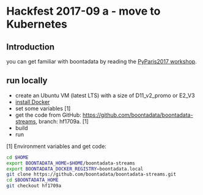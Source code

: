 # Hackfest 2017-09 a - move to Kubernetes

## Introduction

you can get familiar with boontadata by reading the [PyParis2017 workshop](../PyParis2017/README.md).

## run locally

- create an Ubuntu VM (latest LTS) with a size of D11_v2_promo or E2_V3
- [install Docker](InstallDocker.md)
- set some variables [1]
- get the code from GitHub: https://github.com/boontadata/boontadata-streams, branch: hf1709a. [1]
- build
- run

[1] Environment variables and get code: 

```bash
cd $HOME
export BOONTADATA_HOME=$HOME/boontadata-streams
export BOONTADATA_DOCKER_REGISTRY=boontadata.local
git clone https://github.com/boontadata/boontadata-streams.git
cd $BOONTADATA_HOME
git checkout hf1709a
```
